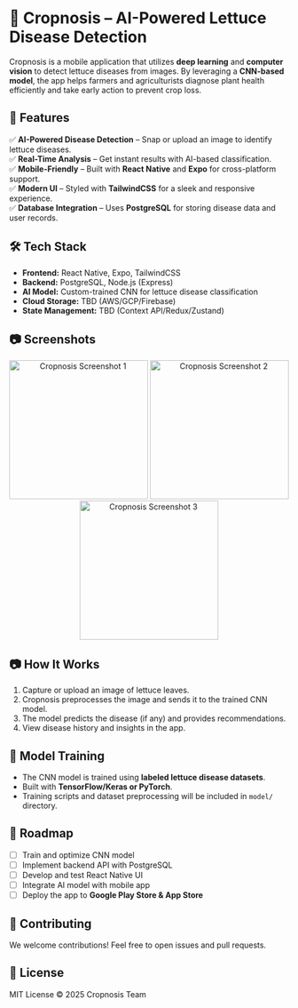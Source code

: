 ﻿# 🌱 Cropnosis – AI-Powered Lettuce Disease Detection  

Cropnosis is a mobile application that utilizes **deep learning** and **computer vision** to detect lettuce diseases from images. By leveraging a **CNN-based model**, the app helps farmers and agriculturists diagnose plant health efficiently and take early action to prevent crop loss.  

## 🚀 Features  

✅ **AI-Powered Disease Detection** – Snap or upload an image to identify lettuce diseases.  
✅ **Real-Time Analysis** – Get instant results with AI-based classification.  
✅ **Mobile-Friendly** – Built with **React Native** and **Expo** for cross-platform support.  
✅ **Modern UI** – Styled with **TailwindCSS** for a sleek and responsive experience.  
✅ **Database Integration** – Uses **PostgreSQL** for storing disease data and user records.  

## 🛠️ Tech Stack  

- **Frontend:** React Native, Expo, TailwindCSS  
- **Backend:** PostgreSQL, Node.js (Express)  
- **AI Model:** Custom-trained CNN for lettuce disease classification  
- **Cloud Storage:** TBD (AWS/GCP/Firebase)  
- **State Management:** TBD (Context API/Redux/Zustand)  

## 📷 Screenshots  

<p align="center">  

  <img src="https://github.com/user-attachments/assets/35115f2b-6412-424f-8362-c9ac8c898d98" width="250" alt="Cropnosis  Screenshot 1"/>  
  <img src="https://github.com/user-attachments/assets/fa00c470-fa9a-48c8-accf-0c356db67d61" width="250" alt="Cropnosis  Screenshot 2"/>  
  <img src="https://github.com/user-attachments/assets/2558198d-739e-477c-bb14-c9c1a4a340ee" width="250" alt="Cropnosis  Screenshot 3"/>  
</p>  

## 📷 How It Works  

1. Capture or upload an image of lettuce leaves.  
2. Cropnosis  preprocesses the image and sends it to the trained CNN model.  
3. The model predicts the disease (if any) and provides recommendations.  
4. View disease history and insights in the app.  

## 🤖 Model Training  

- The CNN model is trained using **labeled lettuce disease datasets**.  
- Built with **TensorFlow/Keras or PyTorch**.  
- Training scripts and dataset preprocessing will be included in `model/` directory.  

## 📌 Roadmap  

- [ ] Train and optimize CNN model  
- [ ] Implement backend API with PostgreSQL  
- [ ] Develop and test React Native UI  
- [ ] Integrate AI model with mobile app  
- [ ] Deploy the app to **Google Play Store & App Store**  

## 🎯 Contributing  

We welcome contributions! Feel free to open issues and pull requests.  

## 📝 License  

MIT License © 2025 Cropnosis  Team  
